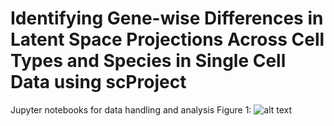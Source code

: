# Identifying Gene-wise Differences in Latent Space Projections Across Cell Types and Species in Single Cell Data using scProject
Jupyter notebooks for data handling and analysis
Figure 1: 
![alt text](https://github.com/gofflab/scProjectNotebooks/blob/[branch]/image.jpg?raw=true)

